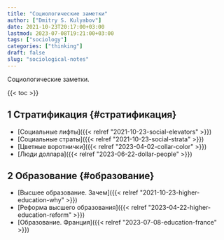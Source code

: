 ```yaml
---
title: "Социологические заметки"
author: ["Dmitry S. Kulyabov"]
date: 2021-10-23T20:17:00+03:00
lastmod: 2023-07-08T19:21:00+03:00
tags: ["sociology"]
categories: ["thinking"]
draft: false
slug: "sociological-notes"
---
```


Социологические заметки.

<!--more-->

{{< toc >}}


## <span class="section-num">1</span> Стратификация {#стратификация}

-   [Социальные лифты]({{< relref "2021-10-23-social-elevators" >}})
-   [Социальные страты]({{< relref "2021-10-23-social-strata" >}})
-   [Цветные воротнички]({{< relref "2023-04-02-collar-color" >}})
-   [Люди доллара]({{< relref "2023-06-22-dollar-people" >}})


## <span class="section-num">2</span> Образование {#образование}

-   [Высшее образование. Зачем]({{< relref "2021-10-23-higher-education-why" >}})
-   [Реформа высшего образования]({{< relref "2023-04-22-higher-education-reform" >}})
-   [Образование. Франция]({{< relref "2023-07-08-education-france" >}})
